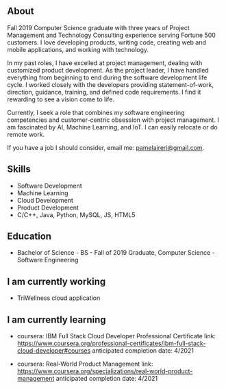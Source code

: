 ## About
Fall 2019 Computer Science graduate with three years of Project Management and Technology Consulting experience serving Fortune 500 customers. I love developing products, writing code, creating web and mobile applications, and working with technology. 

In my past roles, I have excelled at project management, dealing with customized product development. As the project leader, I have handled everything from beginning to end during the software development life cycle. I worked closely with the developers providing statement-of-work, direction, guidance, training, and defined code requirements. I find it rewarding to see a vision come to life.

Currently, I seek a role that combines my software engineering competencies and customer-centric obsession with project management. I am fascinated by AI, Machine Learning, and IoT. I can easily relocate or do remote work. 

If you have a job I should consider, email me: pamelaireri@gmail.com.

## Skills
 - Software Development 
 - Machine Learning
 - Cloud Development
 - Product Development
 - C/C++, Java, Python, MySQL, JS, HTML5

## Education
 - Bachelor of Science - BS - Fall of 2019 Graduate, Computer Science - Software Engineering
 
## I am currently working 
 - TriWellness cloud application 
   
## I am currently learning
   
 - coursera: IBM Full Stack Cloud Developer Professional Certificate
      link: https://www.coursera.org/professional-certificates/ibm-full-stack-cloud-developer#courses
      anticipated completion date: 4/2021
      
 - coursera: Real-World Product Management
      link: https://www.coursera.org/specializations/real-world-product-management
      anticipated completion date: 4/2021



